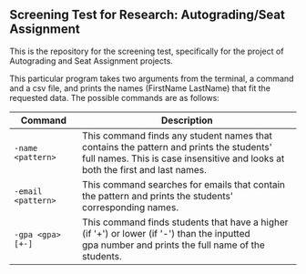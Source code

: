 ## Screening Test for Research: Autograding/Seat Assignment
This is the repository for the screening test, specifically for the project of Autograding and Seat Assignment projects.

This particular program takes two arguments from the terminal, a command and a csv file, and prints the names (FirstName LastName) that fit the requested data. The possible commands are as follows:

|      **Command**                                         |               **Description**             |
| -------------------------------------------------------- | ----------------------------------------- |
| `-name <pattern>`  | This command finds any student names that contains the pattern and prints the students'<br> full names. This is case insensitive and looks at both the first and last names. |
| `-email <pattern>` | This command searches for emails that contain the pattern and prints the students' <br>corresponding names.                                              |
| `-gpa <gpa>[+-]`   | This command finds students that have a higher (if '+') or lower (if '-') than the inputted <br>gpa number and prints the full name of the students. |
